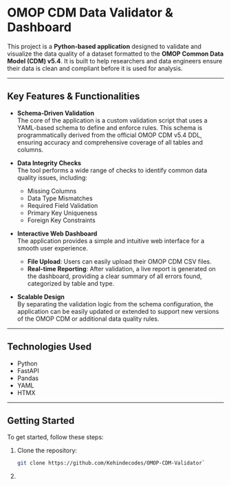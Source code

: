 # OMOP CDM Data Validator & Dashboard

This project is a **Python-based application** designed to validate and visualize the data quality of a dataset formatted to the **OMOP Common Data Model (CDM) v5.4**. It is built to help researchers and data engineers ensure their data is clean and compliant before it is used for analysis.

---

## Key Features & Functionalities

- **Schema-Driven Validation**  
  The core of the application is a custom validation script that uses a YAML-based schema to define and enforce rules. This schema is programmatically derived from the official OMOP CDM v5.4 DDL, ensuring accuracy and comprehensive coverage of all tables and columns.

- **Data Integrity Checks**  
  The tool performs a wide range of checks to identify common data quality issues, including:
  - Missing Columns
  - Data Type Mismatches
  - Required Field Validation
  - Primary Key Uniqueness
  - Foreign Key Constraints

- **Interactive Web Dashboard**  
  The application provides a simple and intuitive web interface for a smooth user experience.
  - **File Upload**: Users can easily upload their OMOP CDM CSV files.  
  - **Real-time Reporting**: After validation, a live report is generated on the dashboard, providing a clear summary of all errors found, categorized by table and type.

- **Scalable Design**  
  By separating the validation logic from the schema configuration, the application can be easily updated or extended to support new versions of the OMOP CDM or additional data quality rules.

---

## Technologies Used

- Python  
- FastAPI  
- Pandas  
- YAML  
- HTMX  

---

## Getting Started

To get started, follow these steps:

1. Clone the repository:  
   ```bash
   git clone https://github.com/Kehindecodes/OMOP-CDM-Validator`

2.